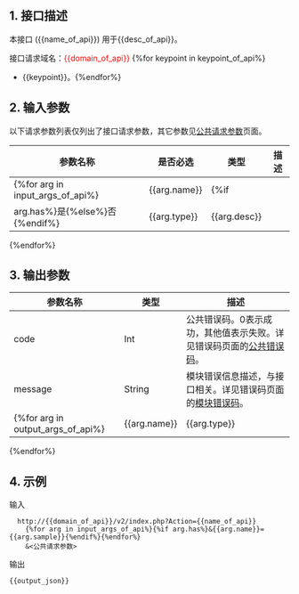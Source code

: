 ## 1. 接口描述

本接口 ({{name_of_api}}) 用于{{desc_of_api}}。

接口请求域名：<font style="color:red">{{domain_of_api}}</font>
{%for keypoint in keypoint_of_api%}
* {{keypoint}}。{%endfor%}

## 2. 输入参数

以下请求参数列表仅列出了接口请求参数，其它参数见[公共请求参数](/doc/api/229/1230)页面。

| 参数名称 | 是否必选  | 类型 | 描述 |
|---------|---------|---------|---------|
{%for arg in input_args_of_api%}|{{arg.name}}|{%if
arg.has%}是{%else%}否{%endif%}|{{arg.type}}|{{arg.desc}}|
{%endfor%}

## 3. 输出参数
| 参数名称 | 类型 | 描述 |
|---------|---------|---------|
| code | Int | 公共错误码。0表示成功，其他值表示失败。详见错误码页面的[公共错误码](/doc/api/372/%E9%94%99%E8%AF%AF%E7%A0%81#1.E3.80.81.E5.85.AC.E5.85.B1.E9.94.99.E8.AF.AF.E7.A0.81)。|
| message | String | 模块错误信息描述，与接口相关。详见错误码页面的[模块错误码](/doc/api/372/%E9%94%99%E8%AF%AF%E7%A0%81#2.E3.80.81.E6.A8.A1.E5.9D.97.E9.94.99.E8.AF.AF.E7.A0.81)。|
{%for arg in output_args_of_api%}|{{arg.name}}|{{arg.type}}|{{arg.desc}}|
{%endfor%}

## 4. 示例
 
输入

```
  http://{{domain_of_api}}/v2/index.php?Action={{name_of_api}}
    {%for arg in input_args_of_api%}{%if arg.has%}&{{arg.name}}={{arg.sample}}{%endif%}{%endfor%}
    &<公共请求参数>

```

输出

```
{{output_json}}
```

